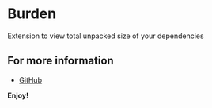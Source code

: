 # Burden

Extension to view total unpacked size of your dependencies

## For more information

* [GitHub](https://github.com/PrunedNeuron/burden)

**Enjoy!**

